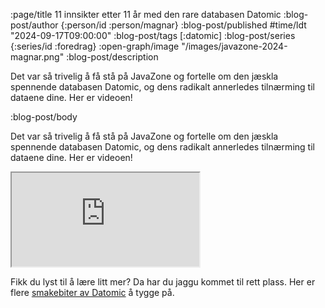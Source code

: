 :page/title 11 innsikter etter 11 år med den rare databasen Datomic
:blog-post/author {:person/id :person/magnar}
:blog-post/published #time/ldt "2024-09-17T09:00:00"
:blog-post/tags [:datomic]
:blog-post/series {:series/id :foredrag}
:open-graph/image "/images/javazone-2024-magnar.png"
:blog-post/description

Det var så trivelig å få stå på JavaZone og fortelle om den jæskla spennende
databasen Datomic, og dens radikalt annerledes tilnærming til dataene dine. Her
er videoen!

:blog-post/body

Det var så trivelig å få stå på JavaZone og fortelle om den jæskla spennende
databasen Datomic, og dens radikalt annerledes tilnærming til dataene dine. Her
er videoen!

<div class="video-responsive">
  <iframe class="video-responsive-item" src="https://player.vimeo.com/video/1006531666?h=0084e31028&color=ff9933&portrait=0" allow="autoplay; fullscreen; picture-in-picture" allowfullscreen></iframe>
</div>

Fikk du lyst til å lære litt mer? Da har du jaggu kommet til rett plass. Her er
flere [smakebiter av Datomic](/smakebiter-av-datomic/) å tygge på.

